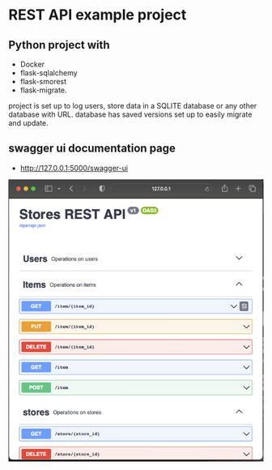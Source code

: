 # REST API example project

## Python project with 
- Docker 
- flask-sqlalchemy 
- flask-smorest 
- flask-migrate.

project is set up to log users, store data in a SQLITE database or any other database with URL. 
database has saved versions set up to easily migrate and update.


## swagger ui documentation page
- http://127.0.0.1:5000/swagger-ui

![image](images/swagger-ui.png)
